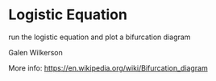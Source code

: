 # Logistic Equation

run the logistic equation and plot a bifurcation diagram


Galen Wilkerson

More info:
https://en.wikipedia.org/wiki/Bifurcation_diagram
